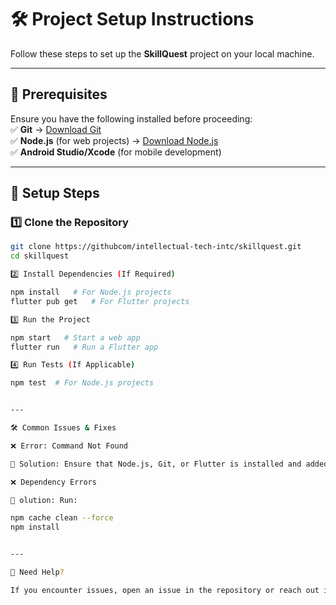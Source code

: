 # 🛠️ Project Setup Instructions  

Follow these steps to set up the **SkillQuest** project on your local machine.  

---

## 📌 Prerequisites  
Ensure you have the following installed before proceeding:  
✅ **Git** → [Download Git](https://git-scm.com/)  
✅ **Node.js** (for web projects) → [Download Node.js](https://nodejs.org/)  
✅ **Android Studio/Xcode** (for mobile development)  

---

## 🚀 Setup Steps  

### **1️⃣ Clone the Repository**  
```sh
git clone https://githubcom/intellectual-tech-intc/skillquest.git
cd skillquest

2️⃣ Install Dependencies (If Required)

npm install   # For Node.js projects
flutter pub get   # For Flutter projects

3️⃣ Run the Project

npm start   # Start a web app
flutter run   # Run a Flutter app

4️⃣ Run Tests (If Applicable)

npm test  # For Node.js projects


---

🛠 Common Issues & Fixes

❌ Error: Command Not Found

📌 Solution: Ensure that Node.js, Git, or Flutter is installed and added to your system’s PATH.

❌ Dependency Errors

📌 olution: Run:

npm cache clean --force
npm install


---

📩 Need Help?

If you encounter issues, open an issue in the repository or reach out in discussions.



